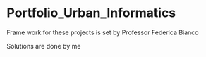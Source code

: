 # Portfolio_Urban_Informatics

Frame work for these projects is set by Professor Federica Bianco

Solutions are done by me